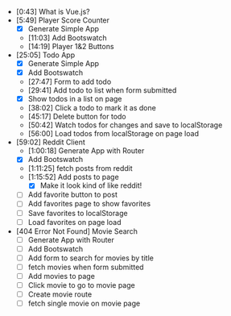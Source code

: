* [0:43] What is Vue.js?
* [5:49] Player Score Counter
  * [x] Generate Simple App
  * [11:03] Add Bootswatch
  * [14:19] Player 1&2 Buttons
* [25:05] Todo App
  * [x] Generate Simple App
  * [x] Add Bootswatch
  * [27:47] Form to add todo
  * [29:41] Add todo to list when form submitted
  * [x] Show todos in a list on page
  * [38:02] Click a todo to mark it as done
  * [45:17] Delete button for todo
  * [50:42] Watch todos for changes and save to localStorage
  * [56:00] Load todos from localStorage on page load
* [59:02] Reddit Client
  * [1:00:18] Generate App with Router
  * [x] Add Bootswatch
  * [1:11:25] fetch posts from reddit
  * [1:15:52] Add posts to page
    * [x] Make it look kind of like reddit!
  * [ ] Add favorite button to post
  * [ ] Add favorites page to show favorites
  * [ ] Save favorites to localStorage
  * [ ] Load favorites on page load
* [404 Error Not Found] Movie Search
  * [ ] Generate App with Router
  * [ ] Add Bootswatch
  * [ ] Add form to search for movies by title
  * [ ] fetch movies when form submitted
  * [ ] Add movies to page
  * [ ] Click movie to go to movie page
  * [ ] Create movie route
  * [ ] fetch single movie on movie page
